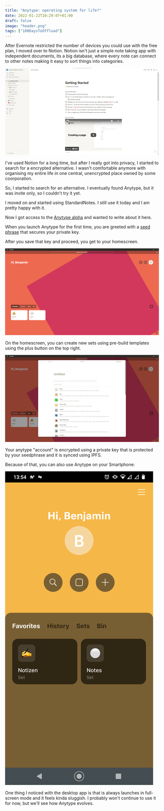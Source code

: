 ```yaml
---
title: "Anytype: operating system for life?"
date: 2022-01-22T10:29:07+01:00
draft: false
image: "header.png"
tags: ["100DaysToOffload"]
---
```

After Evernote restricted the number of devices you could use with the free plan, I moved over to Notion.
Notion isn't just a simple note taking app with independent documents, its a big database, where every note can connect to other notes making it easy to sort things into categories.

![Notion UI](notion.png)

I've used Notion for a long time, but after I really got into privacy, I started to search for a encrypted alternative.
I wasn't comfortable anymore with organising my entire life in one central, unencrypted place owned by some coorporation.

So, I started to search for an alternative.
I eventually found Anytype, but it was invite only, so I couldn't try it yet.

I moved on and started using StandardNotes. I still use it today and I am pretty happy with it.

Now I got access to the [Anytype alpha](https://anytype.io) and wanted to write about it here.

When you launch Anytype for the first time, you are greeted with a [seed phrase](https://www.coinbase.com/de/learn/crypto-basics/what-is-a-seed-phrase) that secures your private key.

After you save that key and proceed, you get to your homescreen.

![Anytype Homescreen](anytype.png)

On the homescreen, you can create new sets using pre-build templates using the plus button on the top right.

![Create a new Set](new-set.png)

Your anytype "account" is encrypted using a private key that is protected by your seedphrase and it is synced using IPFS.

Because of that, you can also use Anytype on your Smartphone:

![Anytype on Android](mobile.png)

One thing I noticed with the desktop app is that is always launches in full-screen mode and it feels kinda sluggish.
I probably won't continue to use it for now, but we'll see how Anytype evolves.